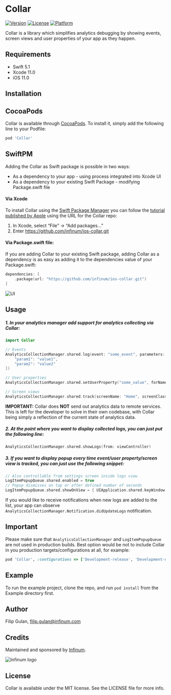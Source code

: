 # Collar

[![Version](https://img.shields.io/cocoapods/v/Collar.svg?style=flat)](https://cocoapods.org/pods/Collar)
[![License](https://img.shields.io/cocoapods/l/Collar.svg?style=flat)](https://cocoapods.org/pods/Collar)
[![Platform](https://img.shields.io/cocoapods/p/Collar.svg?style=flat)](https://cocoapods.org/pods/Collar)

Collar is a library which simplifies analytics debugging by showing events, screen views and user properties of your app as they happen.

## Requirements

* Swift 5.1
* Xcode 11.0
* iOS 11.0

## Installation

## CocoaPods

Collar is available through [CocoaPods](https://cocoapods.org). To install it, simply add the following line to your Podfile:

```ruby
pod 'Collar'
```

## SwiftPM

Adding the Collar as Swift package is possible in two ways: 

* As a dependency to your app - using process integrated into Xcode UI
* As a dependency to your existing Swift Package - modifying Package.swift file

#### Via Xcode 

To install Collar using the [Swift Package Manager](https://github.com/apple/swift-package-manager) you can follow the [tutorial published by Apple](https://developer.apple.com/documentation/xcode/adding_package_dependencies_to_your_app) using the URL for the Collar repo:

1. In Xcode, select “File” → “Add packages...”
1. Enter https://github.com/infinum/ios-collar.git

#### Via Package.swift file:

If you are adding Collar to your existing Swift package, adding Collar as a dependency is as easy as adding it to the dependencies value of your Package.swift:

```swift
dependencies: [
    .package(url: "https://github.com/infinum/ios-collar.git")
]
```

![UI](img/collar_ui.png)

## Usage

##### 1. In your analytics manager add support for analytics collecting via Collar:

```swift
import Collar

// Events
AnalyticsCollectionManager.shared.log(event: "some_event", parameters: [
    "param1": "value1",
    "param2": "value2"
])

// User properties
AnalyticsCollectionManager.shared.setUserProperty("some_value", forName: "user_property_key")

// Screen views
AnalyticsCollectionManager.shared.track(screenName: "Home", screenClass: "HomeViewController")
```

**IMPORTANT:** Collar does **NOT** send out analytics data to remote services. This is left for the developer to solve in their own codebase, with Collar being simply a reflection of the current state of analytics data.

##### 2. At the point where you want to display collected logs, you can just put the following line:

```swift
AnalyticsCollectionManager.shared.showLogs(from: viewController)
```

##### 3. If you want to display popup every time event/user property/screen view is tracked, you can just use the following snippet:

```swift
// Also controllable from settings screen inside logs view
LogItemPopupQueue.shared.enabled = true
// Popup dismisses on tap or after defined number of seconds
LogItemPopupQueue.shared.showOnView = { UIApplication.shared.keyWindow }
```

If you would like to receive notifications when new logs are added to the list, your app can observe `AnalyticsCollectionManager.Notification.didUpdateLogs` notification.

## Important

Please make sure that `AnalyticsCollectionManager` and `LogItemPopupQueue` are not used in production builds. Best option would be not to include Collar in you production targets/configurations at all, for example:

```ruby
pod 'Collar', :configurations => ['Development-release', 'Development-debug']
```

## Example

To run the example project, clone the repo, and run `pod install` from the Example directory first.

## Author

Filip Gulan, filip.gulan@infinum.com

## Credits

Maintained and sponsored by [Infinum](http://www.infinum.com).

![Infinum logo](https://cloud.githubusercontent.com/assets/1422973/24369980/9c36b0a6-12da-11e7-898a-b711ed7ca52f.png)

## License

Collar is available under the MIT license. See the LICENSE file for more info.
